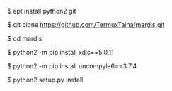 
$ apt install python2 git

$ git clone https://github.com/TermuxTalha/mardis.git

$ cd mardis

$ python2 -m pip install xdis==5.0.11

$ python2 -m pip install uncompyle6==3.7.4

$ python2 setup.py install

